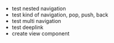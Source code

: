 - test nested navigation
- test kind of navigation, pop, push, back
- test multi navigation
- test deeplink
- create view component
